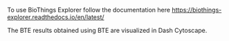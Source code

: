 To use BioThings Explorer follow the documentation here https://biothings-explorer.readthedocs.io/en/latest/  


The BTE results obtained using BTE are visualized in Dash Cytoscape. 
